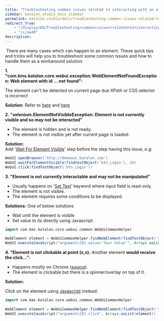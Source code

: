 ```yaml
---
title: "Troubleshooting common issues related to interacting with an element" 
sidebar: katalon_studio_docs_sidebar
permalink: katalon-studio/docs/troubleshooting-common-issues-related-to-interacting-with-an-element.html 
redirect_from:
    - "/display/KD/Troubleshooting+common+issues+related+to+interacting+with+an+element"
    - "/x/awXR"
description: 
---
```

 There are many cases which can happen to an element. These quick tips and tricks will help you to troubleshoot some common issues and how to handle them as a workaround solution:

**1\. "com.kms.katalon.core.webui.exception.WebElementNotFoundException: Web element with id ... not found":**

The element can't be detected on current page due XPath or CSS selector is incorrect

**Solution**: Refer to [here](https://forum.katalon.com/discussion/2015/element-not-found-exception#Comment_3654) and [here](/display/KD/Optimizing+Object+Identification+and+Tools)

**2. "selenium.ElementNotVisibleException: Element is not currently visible and so may not be interacted"**

*   The element is hidden and is not ready.
*   The element is not visible yet after current page is loaded.

**Solution:**  
Add '[Wait For Element Visible](/display/KD/%5BWebUI%5D+Wait+For+Element+Visible)' step before the step having this issue, e.g:

```groovy
WebUI.openBrowser('http://demoaut.katalon.com') 
WebUI.waitForElementVisible(findtestObject('btn_Login'), 30) 
WebUI.click(findTestObject('btn_Login')) 
```

**3\. "Element is not currently interactable and may not be manipulated"**

*   Usually happens on '[Set Text](/display/KD/%5BWebUI%5D+Set+Text)' keyword where input field is read-only.
*   The element is not visible.
*   The element requires some conditions to be displayed.

**Solutions:** One of below solutions

*   Wait until the element is visible
*   Set value to its directly using Javascript:

```groovy
import com.kms.katalon.core.webui.common.WebUiCommonHelper
 
WebElement element = WebUiCommonHelper.findWebElement(findTestObject('your/object'),30)
WebUI.executeJavaScript("arguments[0].value='Your Value'", Arrays.asList(element))
```

  
**4\. "Element is not clickable at point (x,x).** Another element **would receive the click...":**

*   Happens mostly on Chrome ([source](http://chromedriver.chromium.org/help/clicking-issues)).
*   The element is clickable but there is a spinner/overlay on top of it.

**Solution:**

Click on the element using [Javascript](/display/KD/%5BWebUI%5D+Execute+JavaScript) instead:  

```groovy
import com.kms.katalon.core.webui.common.WebUiCommonHelper
 
WebElement element = WebUiCommonHelper.findWebElement(findTestObject('your/object'),30)
WebUI.executeJavaScript("arguments[0].click", Arrays.asList(element))
```